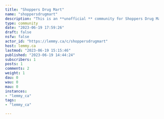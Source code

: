 ```yaml
---
title: "Shoppers Drug Mart" 
name: "shoppersdrugmart"
description: "This is an **unofficial ** community for Shoppers Drug Mart. Please feel free to talk about promotions, shopping experience, shopping tips and tricks, PC points tricks, etc.RULESFollow lemmy.ca rulesIf you'd like to talk about /c/shoppersdrugmart, please add tag [META]"
type: community
date: "2023-06-19 17:59:26"
draft: false
nsfw: false
actor_id: "https://lemmy.ca/c/shoppersdrugmart"
host: lemmy.ca
lastmod: "2023-06-19 15:15:46"
published: "2023-06-19 14:44:24"
subscribers: 1
posts: 1
comments: 2
weight: 1
dau: 0
wau: 0
mau: 0
instances:
- "lemmy_ca"
tags: 
- "lemmy_ca"

---
```

